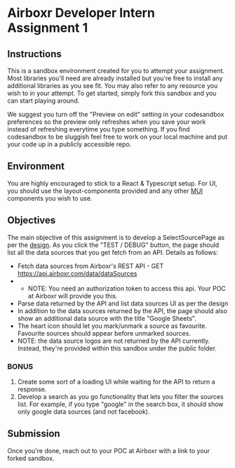 # Airboxr Developer Intern Assignment 1

## Instructions

This is a sandbox environment created for you to attempt your assignment. Most libraries you'll need are already installed but you're free to install any additional libraries as you see fit. You may also refer to any resource you wish to in your attempt. To get started, simply fork this sandbox and you can start playing around.

We suggest you turn off the "Preview on edit" setting in your codesandbox preferences so the preview only refreshes when you save your work instead of refreshing everytime you type something. If you find codesandbox to be sluggish feel free to work on your local machine and put your code up in a publicly accessible repo.

## Environment

You are highly encouraged to stick to a React & Typescript setup. For UI, you should use the layout-components provided and any other [MUI](https://material-ui.com/) components you wish to use.

## Objectives

The main objective of this assignment is to develop a SelectSourcePage as per the [design](https://drive.google.com/file/d/1aqTierO6Pgvbpn_UkS5Ry9vIXXmy3W-H/view). As you click the "TEST / DEBUG" button, the page should list all the data sources that you get fetch from an API. Details as follows:

- Fetch data sources from Airboxr's REST API - GET https://api.airboxr.com/data/dataSources
- - NOTE: You need an authorization token to access this api. Your POC at Airboxr will provide you this.
- Parse data returned by the API and list data sources UI as per the design
- In addition to the data sources returned by the API, the page should also show an additional data source with the title "Google Sheets".
- The heart icon should let you mark/unmark a source as favourite. Favourite sources should appear before unmarked sources.
- NOTE: the data source logos are not returned by the API currently. Instead, they're provided within this sandbox under the public folder.

### BONUS

1. Create some sort of a loading UI while waiting for the API to return a response.
2. Develop a search as you go functionality that lets you filter the sources list. For example, if you type "google" in the search box, it should show only google data sources (and not facebook).

## Submission

Once you're done, reach out to your POC at Airboxr with a link to your forked sandbox.
